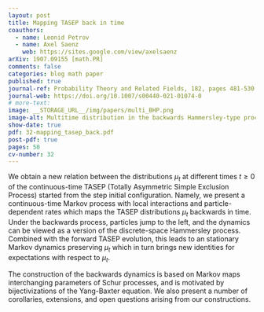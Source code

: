 ```yaml
---
layout: post
title: Mapping TASEP back in time
coauthors:
  - name: Leonid Petrov
  - name: Axel Saenz
    web: https://sites.google.com/view/axelsaenz
arXiv: 1907.09155 [math.PR]
comments: false
categories: blog math paper
published: true
journal-ref: Probability Theory and Related Fields, 182, pages 481-530 (2022)
journal-web: https://doi.org/10.1007/s00440-021-01074-0
# more-text:
image: __STORAGE_URL__/img/papers/multi_BHP.png
image-alt: Multitime distribution in the backwards Hammersley-type process
show-date: true
pdf: 32-mapping_tasep_back.pdf
post-pdf: true
pages: 50
cv-number: 32
---
```


We obtain a new relation between the distributions $\mu_t$ at different times $t\ge 0$ of the continuous-time TASEP (Totally Asymmetric Simple Exclusion Process) started from the step initial configuration. Namely, we present a continuous-time Markov process with local interactions and particle-dependent rates which maps the TASEP distributions $\mu_t$ backwards in time. Under the backwards process, particles jump to the left, and the dynamics can be viewed as a version of the discrete-space Hammersley process. Combined with the forward TASEP evolution, this leads to an stationary Markov dynamics preserving $\mu_t$ which in turn brings new identities for expectations with respect to $\mu_t$.

The construction of the backwards dynamics is based on Markov maps interchanging parameters of Schur processes, and is motivated by bijectivizations of the Yang-Baxter equation. We also present a number of corollaries, extensions, and open questions arising from our constructions.